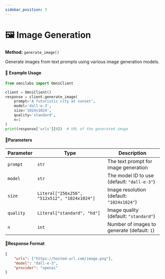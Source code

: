 ```yaml
---
sidebar_position: 3
---
```

# 🖼️ Image Generation
**Method:** `generate_image()`

Generate images from text prompts using various image generation models.

#### 📝 Example Usage
```python
from omnilabs import OmniClient

client = OmniClient()
response = client.generate_image(
    prompt='A futuristic city at sunset',
    model='dall-e-3',
    size='1024x1024',
    quality='standard',
    n=1
)
print(response['urls'][0])  # URL of the generated image
```

#### 🔹Parameters
| Parameter | Type | Description |
|-----------|------|-------------|
| `prompt` | `str` | The text prompt for image generation |
| `model` | `str` | The model ID to use (default: `"dall-e-3"`) |
| `size` | `Literal["256x256", "512x512", "1024x1024"]` | Image resolution (default: `"1024x1024"`) |
| `quality` | `Literal["standard", "hd"]` | Image quality (default: `"standard"`) |
| `n` | `int` | Number of images to generate (default: `1`) |

#### 🔹Response Format
```json
{
    "urls": ["https://hosted-url.com/image.png"],
    "model": "dall-e-3",
    "provider": "openai"
}
```

